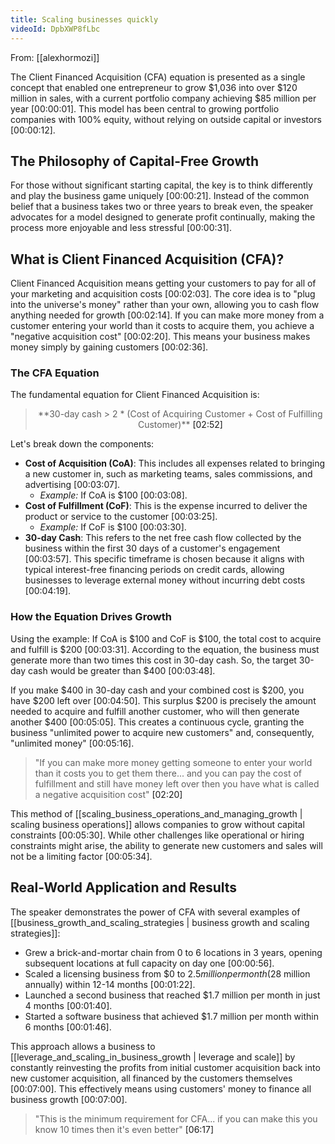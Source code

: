 ```yaml
---
title: Scaling businesses quickly
videoId: DpbXWP8fLbc
---
```


From: [[alexhormozi]] <br/> 

The Client Financed Acquisition (CFA) equation is presented as a single concept that enabled one entrepreneur to grow $1,036 into over $120 million in sales, with a current portfolio company achieving $85 million per year [00:00:01]. This model has been central to growing portfolio companies with 100% equity, without relying on outside capital or investors [00:00:12].

## The Philosophy of Capital-Free Growth
For those without significant starting capital, the key is to think differently and play the business game uniquely [00:00:21]. Instead of the common belief that a business takes two or three years to break even, the speaker advocates for a model designed to generate profit continually, making the process more enjoyable and less stressful [00:00:31].

## What is Client Financed Acquisition (CFA)?
Client Financed Acquisition means getting your customers to pay for all of your marketing and acquisition costs [00:02:03]. The core idea is to "plug into the universe's money" rather than your own, allowing you to cash flow anything needed for growth [00:02:14]. If you can make more money from a customer entering your world than it costs to acquire them, you achieve a "negative acquisition cost" [00:02:20]. This means your business makes money simply by gaining customers [00:02:36].

### The CFA Equation
The fundamental equation for Client Financed Acquisition is:

> <p style="text-align: center;">**30-day cash > 2 * (Cost of Acquiring Customer + Cost of Fulfilling Customer)** <a class="yt-timestamp" data-t="02:52">[02:52]</a></p>

Let's break down the components:

*   **Cost of Acquisition (CoA)**: This includes all expenses related to bringing a new customer in, such as marketing teams, sales commissions, and advertising [00:03:07].
    *   *Example:* If CoA is $100 [00:03:08].
*   **Cost of Fulfillment (CoF)**: This is the expense incurred to deliver the product or service to the customer [00:03:25].
    *   *Example:* If CoF is $100 [00:03:30].
*   **30-day Cash**: This refers to the net free cash flow collected by the business within the first 30 days of a customer's engagement [00:03:57]. This specific timeframe is chosen because it aligns with typical interest-free financing periods on credit cards, allowing businesses to leverage external money without incurring debt costs [00:04:19].

### How the Equation Drives Growth
Using the example:
If CoA is $100 and CoF is $100, the total cost to acquire and fulfill is $200 [00:03:31].
According to the equation, the business must generate more than two times this cost in 30-day cash. So, the target 30-day cash would be greater than $400 [00:03:48].

If you make $400 in 30-day cash and your combined cost is $200, you have $200 left over [00:04:50]. This surplus $200 is precisely the amount needed to acquire and fulfill another customer, who will then generate another $400 [00:05:05]. This creates a continuous cycle, granting the business "unlimited power to acquire new customers" and, consequently, "unlimited money" [00:05:16].

> "If you can make more money getting someone to enter your world than it costs you to get them there... and you can pay the cost of fulfillment and still have money left over then you have what is called a negative acquisition cost" <a class="yt-timestamp" data-t="02:20">[02:20]</a>

This method of [[scaling_business_operations_and_managing_growth | scaling business operations]] allows companies to grow without capital constraints [00:05:30]. While other challenges like operational or hiring constraints might arise, the ability to generate new customers and sales will not be a limiting factor [00:05:34].

## Real-World Application and Results
The speaker demonstrates the power of CFA with several examples of [[business_growth_and_scaling_strategies | business growth and scaling strategies]]:
*   Grew a brick-and-mortar chain from 0 to 6 locations in 3 years, opening subsequent locations at full capacity on day one [00:00:56].
*   Scaled a licensing business from $0 to $2.5 million per month ($28 million annually) within 12-14 months [00:01:22].
*   Launched a second business that reached $1.7 million per month in just 4 months [00:01:40].
*   Started a software business that achieved $1.7 million per month within 6 months [00:01:46].

This approach allows a business to [[leverage_and_scaling_in_business_growth | leverage and scale]] by constantly reinvesting the profits from initial customer acquisition back into new customer acquisition, all financed by the customers themselves [00:07:00]. This effectively means using customers' money to finance all business growth [00:07:00].

> "This is the minimum requirement for CFA... if you can make this you know 10 times then it's even better" <a class="yt-timestamp" data-t="06:17">[06:17]</a>